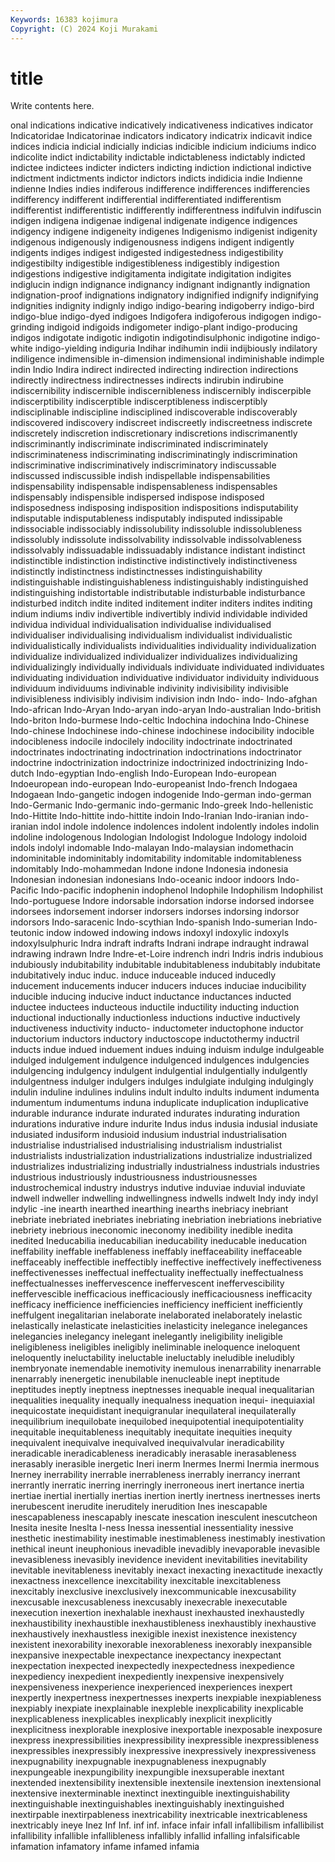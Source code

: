 ```yaml
---
Keywords: 16383 kojimura
Copyright: (C) 2024 Koji Murakami
---
```


# title

Write contents here.



onal indications indicative indicatively
indicativeness indicatives indicator Indicatoridae Indicatorinae indicators indicatory indicatrix indicavit indice
indices indicia indicial indicially indicias indicible indicium indiciums indico indicolite
indict indictability indictable indictableness indictably indicted indictee indictees indicter indicters
indicting indiction indictional indictive indictment indictments indictor indictors indicts indidicia
indie Indienne indienne Indies indies indiferous indifference indifferences indifferencies indifferency
indifferent indifferential indifferentiated indifferentism indifferentist indifferentistic indifferently indifferentness indifulvin indifuscin
indigen indigena indigenae indigenal indigenate indigence indigences indigency indigene indigeneity
indigenes Indigenismo indigenist indigenity indigenous indigenously indigenousness indigens indigent indigently
indigents indiges indigest indigested indigestedness indigestibility indigestibilty indigestible indigestibleness indigestibly
indigestion indigestions indigestive indigitamenta indigitate indigitation indigites indiglucin indign indignance
indignancy indignant indignantly indignation indignation-proof indignations indignatory indignified indignify indignifying
indignities indignity indignly indigo indigo-bearing indigoberry indigo-bird indigo-blue indigo-dyed indigoes
Indigofera indigoferous indigogen indigo-grinding indigoid indigoids indigometer indigo-plant indigo-producing indigos
indigotate indigotic indigotin indigotindisulphonic indigotine indigo-white indigo-yielding indiguria Indihar indihumin
indii indijbiously indilatory indiligence indimensible in-dimension indimensional indiminishable indimple indin
Indio Indira indirect indirected indirecting indirection indirections indirectly indirectness indirectnesses
indirects indirubin indirubine indiscernibility indiscernible indiscernibleness indiscernibly indiscerpible indiscerptibility indiscerptible
indiscerptibleness indiscerptibly indisciplinable indiscipline indisciplined indiscoverable indiscoverably indiscovered indiscovery indiscreet
indiscreetly indiscreetness indiscrete indiscretely indiscretion indiscretionary indiscretions indiscrimanently indiscriminantly indiscriminate
indiscriminated indiscriminately indiscriminateness indiscriminating indiscriminatingly indiscrimination indiscriminative indiscriminatively indiscriminatory indiscussable
indiscussed indiscussible indish indispellable indispensabilities indispensability indispensable indispensableness indispensables indispensably
indispensible indispersed indispose indisposed indisposedness indisposing indisposition indispositions indisputability indisputable
indisputableness indisputably indisputed indissipable indissociable indissociably indissolubility indissoluble indissolubleness indissolubly
indissolute indissolvability indissolvable indissolvableness indissolvably indissuadable indissuadably indistance indistant indistinct
indistinctible indistinction indistinctive indistinctively indistinctiveness indistinctly indistinctness indistinctnesses indistinguishability indistinguishable
indistinguishableness indistinguishably indistinguished indistinguishing indistortable indistributable indisturbable indisturbance indisturbed inditch
indite indited inditement inditer inditers indites inditing indium indiums indiv
indivertible indivertibly individ individable individed individua individual individualisation individualise individualised
individualiser individualising individualism individualist individualistic individualistically individualists individualities individuality individualization
individualize individualized individualizer individualizes individualizing individualizingly individually individuals individuate individuated
individuates individuating individuation individuative individuator individuity individuous individuum individuums indivinable
indivinity indivisibility indivisible indivisibleness indivisibly indivisim indivision indn Indo- indo-
Indo-afghan Indo-african Indo-Aryan Indo-aryan indo-aryan Indo-australian Indo-british Indo-briton Indo-burmese Indo-celtic
Indochina indochina Indo-Chinese Indo-chinese Indochinese indo-chinese indochinese indocibility indocible indocibleness
indocile indocilely indocility indoctrinate indoctrinated indoctrinates indoctrinating indoctrination indoctrinations indoctrinator
indoctrine indoctrinization indoctrinize indoctrinized indoctrinizing Indo-dutch Indo-egyptian Indo-english Indo-European Indo-european
Indoeuropean indo-european Indo-europeanist Indo-french Indogaea Indogaean Indo-gangetic indogen indogenide Indo-german
indo-german Indo-Germanic Indo-germanic indo-germanic Indo-greek Indo-hellenistic Indo-Hittite Indo-hittite indo-hittite indoin
Indo-Iranian Indo-iranian indo-iranian indol indole indolence indolences indolent indolently indoles
indolin indoline indologenous Indologian Indologist Indologue Indology indoloid indols indolyl
indomable Indo-malayan Indo-malaysian indomethacin indominitable indominitably indomitability indomitable indomitableness indomitably
Indo-mohammedan Indone indone Indonesia indonesia Indonesian indonesian indonesians Indo-oceanic indoor
indoors Indo-Pacific Indo-pacific indophenin indophenol Indophile Indophilism Indophilist Indo-portuguese Indore
indorsable indorsation indorse indorsed indorsee indorsees indorsement indorser indorsers indorses
indorsing indorsor indorsors Indo-saracenic Indo-scythian Indo-spanish Indo-sumerian Indo-teutonic indow indowed
indowing indows indoxyl indoxylic indoxyls indoxylsulphuric Indra indraft indrafts Indrani
indrape indraught indrawal indrawing indrawn Indre Indre-et-Loire indrench indri Indris
indris indubious indubiously indubitability indubitable indubitableness indubitably indubitate indubitatively induc
induc. induce induceable induced inducedly inducement inducements inducer inducers induces
induciae inducibility inducible inducing inducive induct inductance inductances inducted inductee
inductees inducteous inductile inductility inducting induction inductional inductionally inductionless inductions
inductive inductively inductiveness inductivity inducto- inductometer inductophone inductor inductorium inductors
inductory inductoscope inductothermy inductril inducts indue indued induement indues induing
induism indulge indulgeable indulged indulgement indulgence indulgenced indulgences indulgencies indulgencing
indulgency indulgent indulgential indulgentially indulgently indulgentness indulger indulgers indulges indulgiate
indulging indulgingly indulin induline indulines indulins indult indulto indults indument
indumenta indumentum indumentums induna induplicate induplication induplicative indurable indurance indurate
indurated indurates indurating induration indurations indurative indure indurite Indus indus
indusia indusial indusiate indusiated indusiform indusioid indusium industrial industrialisation industrialise
industrialised industrialising industrialism industrialist industrialists industrialization industrializations industrialize industrialized industrializes
industrializing industrially industrialness industrials industries industrious industriously industriousness industriousnesses industrochemical
industry industrys indutive induviae induvial induviate indwell indweller indwelling indwellingness
indwells indwelt Indy indy indyl indylic -ine inearth inearthed inearthing
inearths inebriacy inebriant inebriate inebriated inebriates inebriating inebriation inebriations inebriative
inebriety inebrious ineconomic ineconomy inedibility inedible inedita inedited Ineducabilia ineducabilian
ineducability ineducable ineducation ineffability ineffable ineffableness ineffably ineffaceability ineffaceable ineffaceably
ineffectible ineffectibly ineffective ineffectively ineffectiveness ineffectivenesses ineffectual ineffectuality ineffectually ineffectualness
ineffectualnesses ineffervescence ineffervescent ineffervescibility ineffervescible inefficacious inefficaciously inefficaciousness inefficacity inefficacy
inefficience inefficiencies inefficiency inefficient inefficiently ineffulgent inegalitarian inelaborate inelaborated inelaborately
inelastic inelastically inelasticate inelasticities inelasticity inelegance inelegances inelegancies inelegancy inelegant
inelegantly ineligibility ineligible ineligibleness ineligibles ineligibly ineliminable ineloquence ineloquent ineloquently
ineluctability ineluctable ineluctably ineludible ineludibly inembryonate inemendable inemotivity inemulous inenarrability
inenarrable inenarrably inenergetic inenubilable inenucleable inept ineptitude ineptitudes ineptly ineptness
ineptnesses inequable inequal inequalitarian inequalities inequality inequally inequalness inequation inequi-
inequiaxial inequicostate inequidistant inequigranular inequilateral inequilaterally inequilibrium inequilobate inequilobed inequipotential
inequipotentiality inequitable inequitableness inequitably inequitate inequities inequity inequivalent inequivalve inequivalved
inequivalvular ineradicability ineradicable ineradicableness ineradicably inerasable inerasableness inerasably inerasible inergetic
Ineri inerm Inermes Inermi Inermia inermous Inerney inerrability inerrable inerrableness
inerrably inerrancy inerrant inerrantly inerratic inerring inerringly inerroneous inert inertance
inertia inertiae inertial inertially inertias inertion inertly inertness inertnesses inerts
inerubescent inerudite ineruditely inerudition Ines inescapable inescapableness inescapably inescate inescation
inesculent inescutcheon Inesita inesite Ineslta I-ness Inessa inessential inessentiality inessive
inesthetic inestimability inestimable inestimableness inestimably inestivation inethical ineunt ineuphonious inevadible
inevadibly inevaporable inevasible inevasibleness inevasibly inevidence inevident inevitabilities inevitability inevitable
inevitableness inevitably inexact inexacting inexactitude inexactly inexactness inexcellence inexcitability inexcitable
inexcitableness inexcitably inexclusive inexclusively inexcommunicable inexcusability inexcusable inexcusableness inexcusably inexecrable
inexecutable inexecution inexertion inexhalable inexhaust inexhausted inexhaustedly inexhaustibility inexhaustible inexhaustibleness
inexhaustibly inexhaustive inexhaustively inexhaustless inexigible inexist inexistence inexistency inexistent inexorability
inexorable inexorableness inexorably inexpansible inexpansive inexpectable inexpectance inexpectancy inexpectant inexpectation
inexpected inexpectedly inexpectedness inexpedience inexpediency inexpedient inexpediently inexpensive inexpensively inexpensiveness
inexperience inexperienced inexperiences inexpert inexpertly inexpertness inexpertnesses inexperts inexpiable inexpiableness
inexpiably inexpiate inexplainable inexpleble inexplicability inexplicable inexplicableness inexplicables inexplicably inexplicit
inexplicitly inexplicitness inexplorable inexplosive inexportable inexposable inexposure inexpress inexpressibilities inexpressibility
inexpressible inexpressibleness inexpressibles inexpressibly inexpressive inexpressively inexpressiveness inexpugnability inexpugnable inexpugnableness
inexpugnably inexpungeable inexpungibility inexpungible inexsuperable inextant inextended inextensibility inextensible inextensile
inextension inextensional inextensive inexterminable inextinct inextinguible inextinguishability inextinguishable inextinguishables inextinguishably
inextinguished inextirpable inextirpableness inextricability inextricable inextricableness inextricably ineye Inez Inf
Inf. inf inf. inface infair infall infallibilism infallibilist infallibility infallible
infallibleness infallibly infallid infalling infalsificable infamation infamatory infame infamed infamia
